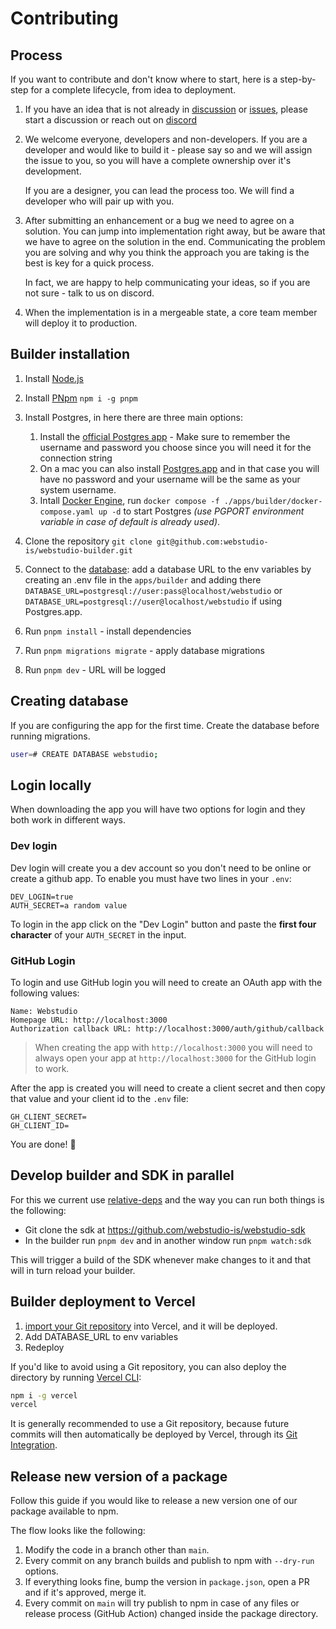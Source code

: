 # Contributing

## Process

If you want to contribute and don't know where to start, here is a step-by-step for a complete lifecycle, from idea to deployment.

1. If you have an idea that is not already in [discussion](https://github.com/webstudio-is/webstudio/discussions) or [issues](https://github.com/webstudio-is/webstudio-builder/issues), please start a discussion or reach out on [discord](https://discord.gg/UNdyrDkq5r)

1. We welcome everyone, developers and non-developers. If you are a developer and would like to build it - please say so and we will assign the issue to you, so you will have a complete ownership over it's development.

   If you are a designer, you can lead the process too. We will find a developer who will pair up with you.

1. After submitting an enhancement or a bug we need to agree on a solution. You can jump into implementation right away, but be aware that we have to agree on the solution in the end. Communicating the problem you are solving and why you think the approach you are taking is the best is key for a quick process.

   In fact, we are happy to help communicating your ideas, so if you are not sure - talk to us on discord.

1. When the implementation is in a mergeable state, a core team member will deploy it to production.

## Builder installation

1. Install [Node.js](https://nodejs.dev/learn/how-to-install-nodejs)
2. Install [PNpm](https://pnpm.io/) `npm i -g pnpm`
3. Install Postgres, in here there are three main options:

   1. Install the [official Postgres app](https://www.postgresql.org/download/) - Make sure to remember the username and password you choose since you will need it for the connection string
   2. On a mac you can also install [Postgres.app](https://postgresapp.com/) and in that case you will have no password and your username will be the same as your system username.
   3. Intall [Docker Engine](https://docs.docker.com/engine/install/), run `docker compose -f ./apps/builder/docker-compose.yaml up -d` to start Postgres _(use PGPORT environment variable in case of default is already used)_.

4. Clone the repository `git clone git@github.com:webstudio-is/webstudio-builder.git`
5. Connect to the [database](https://www.prisma.io/docs/getting-started/setup-prisma/start-from-scratch/relational-databases/connect-your-database-typescript-postgres): add a database URL to the env variables by creating an .env file in the `apps/builder` and adding there `DATABASE_URL=postgresql://user:pass@localhost/webstudio` or `DATABASE_URL=postgresql://user@localhost/webstudio` if using Postgres.app.
6. Run `pnpm install` - install dependencies
7. Run `pnpm migrations migrate` - apply database migrations
8. Run `pnpm dev` - URL will be logged

## Creating database

If you are configuring the app for the first time. Create the database before running migrations.

```sh
user=# CREATE DATABASE webstudio;
```

## Login locally

When downloading the app you will have two options for login and they both work in different ways.

### Dev login

Dev login will create you a dev account so you don't need to be online or create a github app.
To enable you must have two lines in your `.env`:

```
DEV_LOGIN=true
AUTH_SECRET=a random value
```

To login in the app click on the "Dev Login" button and paste the **first four character** of your `AUTH_SECRET` in the input.

### GitHub Login

To login and use GitHub login you will need to create an OAuth app with the following values:

```
Name: Webstudio
Homepage URL: http://localhost:3000
Authorization callback URL: http://localhost:3000/auth/github/callback
```

> When creating the app with `http://localhost:3000` you will need to always open your app at `http://localhost:3000` for the GitHub login to work.

After the app is created you will need to create a client secret and then copy that value and your client id to the `.env` file:

```
GH_CLIENT_SECRET=
GH_CLIENT_ID=
```

You are done! 🎉

## Develop builder and SDK in parallel

For this we current use [relative-deps](https://github.com/mweststrate/relative-deps) and the way you can run both things is the following:

- Git clone the sdk at https://github.com/webstudio-is/webstudio-sdk
- In the builder run `pnpm dev` and in another window run `pnpm watch:sdk`

This will trigger a build of the SDK whenever make changes to it and that will in turn reload your builder.

## Builder deployment to Vercel

1. [import your Git repository](https://vercel.com/new) into Vercel, and it will be deployed.
2. Add DATABASE_URL to env variables
3. Redeploy

If you'd like to avoid using a Git repository, you can also deploy the directory by running [Vercel CLI](https://vercel.com/cli):

```sh
npm i -g vercel
vercel
```

It is generally recommended to use a Git repository, because future commits will then automatically be deployed by Vercel, through its [Git Integration](https://vercel.com/docs/concepts/git).

## Release new version of a package

Follow this guide if you would like to release a new version one of our package available to npm.

The flow looks like the following:

1. Modify the code in a branch other than `main`.
2. Every commit on any branch builds and publish to npm with `--dry-run` options.
3. If everything looks fine, bump the version in `package.json`, open a PR and if it's approved, merge it.
4. Every commit on `main` will try publish to npm in case of any files or release process (GitHub Action) changed inside the package directory.
